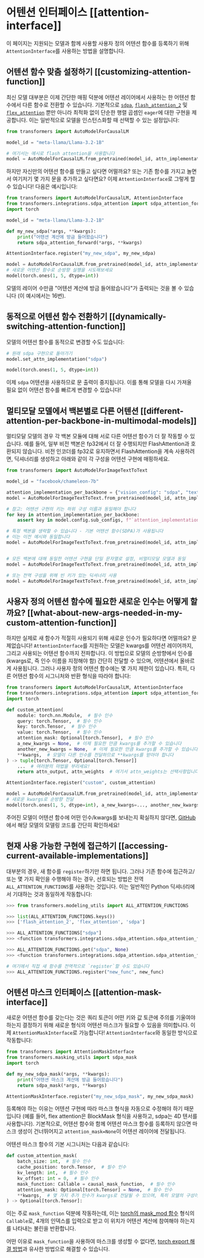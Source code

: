 <!--Copyright 2025 The HuggingFace Team. All rights reserved.

Licensed under the Apache License, Version 2.0 (the "License"); you may not use this file except in compliance with
the License. You may obtain a copy of the License at

http://www.apache.org/licenses/LICENSE-2.0

Unless required by applicable law or agreed to in writing, software distributed under the License is distributed on
an "AS IS" BASIS, WITHOUT WARRANTIES OR CONDITIONS OF ANY KIND, either express or implied. See the License for the

⚠️ Note that this file is in Markdown but contain specific syntax for our doc-builder (similar to MDX) that may not be
rendered properly in your Markdown viewer.

-->

# 어텐션 인터페이스 [[attention-interface]]

이 페이지는 지원되는 모델과 함께 사용할 사용자 정의 어텐션 함수를 등록하기 위해 `AttentionInterface`를 사용하는 방법을 설명합니다.

## 어텐션 함수 맞춤 설정하기 [[customizing-attention-function]]

최신 모델 대부분은 이제 간단한 매핑 덕분에 어텐션 레이어에서 사용하는 한 어텐션 함수에서 다른 함수로 전환할 수 있습니다.
기본적으로 [`sdpa`](https://pytorch.org/docs/stable/generated/torch.nn.functional.scaled_dot_product_attention.html),
[`flash_attention_2`](https://github.com/Dao-AILab/flash-attention) 및 [`flex_attention`](https://pytorch.org/docs/stable/nn.attention.flex_attention.html#module-torch.nn.attention.flex_attention)
뿐만 아니라 최적화 없이 단순한 행렬 곱셈인 `eager`에 대한 구현을 제공합니다.
이는 일반적으로 모델을 인스턴스화할 때 선택할 수 있는 설정입니다:

```python
from transformers import AutoModelForCausalLM

model_id = "meta-llama/Llama-3.2-1B"

# 여기서는 예시로 flash attention을 사용합니다
model = AutoModelForCausalLM.from_pretrained(model_id, attn_implementation="flash_attention_2")
```

하지만 자신만의 어텐션 함수를 만들고 싶다면 어떨까요? 또는 기존 함수를 가지고 놀면서 여기저기 몇 가지 문을 추가하고 싶다면요? 이제 `AttentionInterface`로 그렇게 할 수 있습니다! 다음은 예시입니다:

```python
from transformers import AutoModelForCausalLM, AttentionInterface
from transformers.integrations.sdpa_attention import sdpa_attention_forward
import torch

model_id = "meta-llama/Llama-3.2-1B"

def my_new_sdpa(*args, **kwargs):
    print("어텐션 계산에 방금 들어왔습니다")
    return sdpa_attention_forward(*args, **kwargs)

AttentionInterface.register("my_new_sdpa", my_new_sdpa)

model = AutoModelForCausalLM.from_pretrained(model_id, attn_implementation="my_new_sdpa")
# 새로운 어텐션 함수로 순방향 실행을 시도해보세요
model(torch.ones(1, 5, dtype=int))
```

모델의 레이어 수만큼 "어텐션 계산에 방금 들어왔습니다"가 출력되는 것을 볼 수 있습니다 (이 예시에서는 16번).

## 동적으로 어텐션 함수 전환하기 [[dynamically-switching-attention-function]]

모델의 어텐션 함수를 동적으로 변경할 수도 있습니다:

```python
# 원래 sdpa 구현으로 돌아가기
model.set_attn_implementation("sdpa")

model(torch.ones(1, 5, dtype=int))
```

이제 `sdpa` 어텐션을 사용하므로 문 출력이 중지됩니다.
이를 통해 모델을 다시 가져올 필요 없이 어텐션 함수를 빠르게 변경할 수 있습니다!

## 멀티모달 모델에서 백본별로 다른 어텐션 [[different-attention-per-backbone-in-multimodal-models]]

멀티모달 모델의 경우 각 백본 모듈에 대해 서로 다른 어텐션 함수가 더 잘 작동할 수 있습니다. 예를 들어, 일부 비전 백본은 fp32에서 더 잘 수행되지만 FlashAttention과 호환되지 않습니다. 비전 인코더를 fp32로 유지하면서 FlashAttention을 계속 사용하려면, 딕셔너리를 생성하고 아래와 같이 각 구성을 어텐션 구현에 매핑하세요.

```python
from transformers import AutoModelForImageTextToText

model_id = "facebook/chameleon-7b"

attention_implementation_per_backbone = {"vision_config": "sdpa", "text_config": "flash_attention_2"}
model = AutoModelForImageTextToText.from_pretrained(model_id, attn_implementation=attention_implementation_per_backbone)

# 참고: 어텐션 구현의 키는 하위 구성 이름과 동일해야 합니다
for key in attention_implementation_per_backbone:
    assert key in model.config.sub_configs, f"`attention_implementation`에 잘못된 키가 있습니다"

# 특정 백본을 생략할 수 있습니다 - 기본 어텐션 함수(SDPA)가 사용됩니다
# 이는 이전 예시와 동일합니다
model = AutoModelForImageTextToText.from_pretrained(model_id, attn_implementation={"text_config": "flash_attention_2"})


# 모든 백본에 대해 동일한 어텐션 구현을 단일 문자열로 설정, 비멀티모달 모델과 동일
model = AutoModelForImageTextToText.from_pretrained(model_id, attn_implementation="eager")

# 또는 전역 구성을 위해 빈 키가 있는 딕셔너리 사용
model = AutoModelForImageTextToText.from_pretrained(model_id, attn_implementation={"": "eager"})
```

## 사용자 정의 어텐션 함수에 필요한 새로운 인수는 어떻게 할까요? [[what-about-new-args-needed-in-my-custom-attention-function]]

하지만 실제로 새 함수가 적절히 사용되기 위해 새로운 인수가 필요하다면 어떨까요? 문제없습니다! `AttentionInterface`를 지원하는 모델은 kwargs를 어텐션 레이어까지, 그리고 사용되는 어텐션 함수까지 전파합니다. 이 방법으로
모델의 순방향에서 인수를 (kwargs로, 즉 인수 이름을 지정해야 함) 간단히 전달할 수 있으며, 어텐션에서 올바르게 사용됩니다. 그러나 사용자 정의 어텐션 함수에는 몇 가지 제한이 있습니다. 특히, 다른 어텐션 함수의 시그니처와 반환 형식을 따라야 합니다:

```python
from transformers import AutoModelForCausalLM, AttentionInterface
from transformers.integrations.sdpa_attention import sdpa_attention_forward
import torch

def custom_attention(
    module: torch.nn.Module,  # 필수 인수
    query: torch.Tensor,  # 필수 인수
    key: torch.Tensor,  # 필수 인수
    value: torch.Tensor,  # 필수 인수
    attention_mask: Optional[torch.Tensor],  # 필수 인수
    a_new_kwargs = None,  # 이제 필요한 만큼 kwargs를 추가할 수 있습니다
    another_new_kwargs = None,  # 이제 필요한 만큼 kwargs를 추가할 수 있습니다
    **kwargs,  # 모델이 다른 인수를 전달하므로 **kwargs를 받아야 합니다
) -> tuple[torch.Tensor, Optional[torch.Tensor]]
    ...  # 여러분의 마법을 부리세요!
    return attn_output, attn_weights  # 여기서 attn_weights는 선택사항입니다

AttentionInterface.register("custom", custom_attention)

model = AutoModelForCausalLM.from_pretrained(model_id, attn_implementation="custom")
# 새로운 kwargs로 순방향 전달
model(torch.ones(1, 5, dtype=int), a_new_kwargs=..., another_new_kwargs=...)
```

주어진 모델이 어텐션 함수에 어떤 인수/kwargs를 보내는지 확실하지 않다면, [GitHub](https://github.com/huggingface/transformers/tree/main/src/transformers/models)에서 해당 모델의 모델링 코드를 간단히 확인하세요!

## 현재 사용 가능한 구현에 접근하기 [[accessing-current-available-implementations]]

대부분의 경우, 새 함수를 `register`하기만 하면 됩니다. 그러나 기존 함수에 접근하고/또는
몇 가지 확인을 수행해야 하는 경우, 선호되는 방법은 전역 `ALL_ATTENTION_FUNCTIONS`를 사용하는 것입니다. 이는 일반적인 Python 딕셔너리에서 기대하는 것과 동일하게 작동합니다:

```python
>>> from transformers.modeling_utils import ALL_ATTENTION_FUNCTIONS

>>> list(ALL_ATTENTION_FUNCTIONS.keys())
>>> ['flash_attention_2', 'flex_attention', 'sdpa']

>>> ALL_ATTENTION_FUNCTIONS["sdpa"]
>>> <function transformers.integrations.sdpa_attention.sdpa_attention_forward>

>>> ALL_ATTENTION_FUNCTIONS.get("sdpa", None)
>>> <function transformers.integrations.sdpa_attention.sdpa_attention_forward>

# 여기에서 직접 새 함수를 전역적으로 `register`할 수도 있습니다
>>> ALL_ATTENTION_FUNCTIONS.register("new_func", new_func)
```

## 어텐션 마스크 인터페이스 [[attention-mask-interface]]

새로운 어텐션 함수를 갖는다는 것은 쿼리 토큰이 어떤 키와 값 토큰에 주의를 기울여야 하는지 결정하기 위해 새로운 형식의 어텐션 마스크가 필요할 수 있음을 의미합니다. 이제 `AttentionMaskInterface`로 가능합니다! `AttentionInterface`와 동일한 방식으로 작동합니다:

```python
from transformers import AttentionMaskInterface
from transformers.masking_utils import sdpa_mask
import torch

def my_new_sdpa_mask(*args, **kwargs):
    print("어텐션 마스크 계산에 방금 들어왔습니다")
    return sdpa_mask(*args, **kwargs)

AttentionMaskInterface.register("my_new_sdpa_mask", my_new_sdpa_mask)
```

등록해야 하는 이유는 어텐션 구현에 따라 마스크 형식을 자동으로 수정해야 하기 때문입니다 (예를 들어, flex attention은 BlockMask 형식을 사용하고, sdpa는 4D 텐서를 사용합니다).
기본적으로, 어텐션 함수와 함께 어텐션 마스크 함수를 등록하지 않으면 마스크 생성이 건너뛰어지고
`attention_mask=None`이 어텐션 레이어에 전달됩니다.

어텐션 마스크 함수의 기본 시그니처는 다음과 같습니다:

```python
def custom_attention_mask(
    batch_size: int,  # 필수 인수
    cache_position: torch.Tensor,  # 필수 인수
    kv_length: int,  # 필수 인수
    kv_offset: int = 0,  # 필수 인수
    mask_function: Callable = causal_mask_function,  # 필수 인수
    attention_mask: Optional[torch.Tensor] = None,  # 필수 인수
    **kwargs,  # 몇 가지 추가 인수가 kwargs로 전달될 수 있으며, 특히 모델의 구성이 항상 전달됩니다
) -> Optional[torch.Tensor]:
```

이는 주로 `mask_function` 덕분에 작동하는데, 이는 [torch의 mask_mod 함수](https://pytorch.org/blog/flexattention/) 형식의 `Callable`로, 4개의 인덱스를 입력으로 받고 이 위치가 어텐션 계산에 참여해야 하는지를 나타내는 불린을 반환합니다.

어떤 이유로 `mask_function`을 사용하여 마스크를 생성할 수 없다면, [torch export 해결 방법](https://github.com/huggingface/transformers/blob/main/src/transformers/integrations/executorch.py)과 유사한 방법으로 해결할 수 있습니다.
